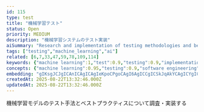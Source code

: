 ```yaml
---
id: 115
type: test
title: "機械学習テスト"
status: Open
priority: MEDIUM
description: "機械学習システムのテスト実装"
aiSummary: "Research and implementation of testing methodologies and best practices for machine learning models and systems"
tags: ["testing","machine_learning","ai"]
related: [6,7,33,47,59,78,109,114]
keywords: {"machine learning":1,"test":0.9,"testing":0.9,"implementation":0.8,"model":0.8}
concepts: {"machine learning":0.95,"testing":0.9,"software engineering":0.75,"quality assurance":0.7,"research":0.65}
embedding: "gIKsgJCJgICAnICAgICAgIeKpoCPgoCAgI6AgICCgICSkJqAkYCAgICYgICAgICAlY+bgI2EgICAi4CAgISAgI+IkICFi4CAgIeAgICLgICFjY6AgI6AgICRgICAjoCAgIWYgIKMgICAnoCAgIuAgIKApICKjoCAgKSAgICEgIA="
createdAt: 2025-08-22T13:32:46.000Z
updatedAt: 2025-08-22T13:32:46.000Z
---
```


機械学習モデルのテスト手法とベストプラクティスについて調査・実装する
